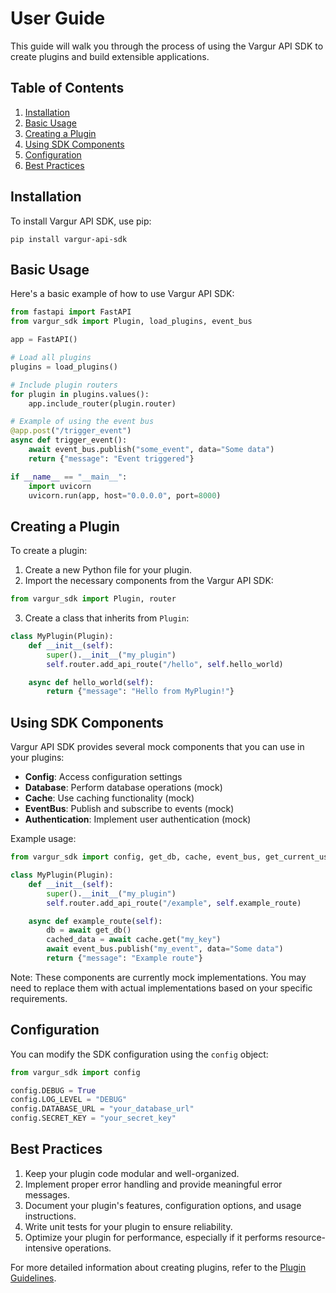 # User Guide

This guide will walk you through the process of using the Vargur API SDK to create plugins and build extensible applications.

## Table of Contents

1. [Installation](#installation)
2. [Basic Usage](#basic-usage)
3. [Creating a Plugin](#creating-a-plugin)
4. [Using SDK Components](#using-sdk-components)
5. [Configuration](#configuration)
6. [Best Practices](#best-practices)

## Installation

To install Vargur API SDK, use pip:

```
pip install vargur-api-sdk
```

## Basic Usage

Here's a basic example of how to use Vargur API SDK:

```python
from fastapi import FastAPI
from vargur_sdk import Plugin, load_plugins, event_bus

app = FastAPI()

# Load all plugins
plugins = load_plugins()

# Include plugin routers
for plugin in plugins.values():
    app.include_router(plugin.router)

# Example of using the event bus
@app.post("/trigger_event")
async def trigger_event():
    await event_bus.publish("some_event", data="Some data")
    return {"message": "Event triggered"}

if __name__ == "__main__":
    import uvicorn
    uvicorn.run(app, host="0.0.0.0", port=8000)
```

## Creating a Plugin

To create a plugin:

1. Create a new Python file for your plugin.
2. Import the necessary components from the Vargur API SDK:

```python
from vargur_sdk import Plugin, router
```

3. Create a class that inherits from `Plugin`:

```python
class MyPlugin(Plugin):
    def __init__(self):
        super().__init__("my_plugin")
        self.router.add_api_route("/hello", self.hello_world)

    async def hello_world(self):
        return {"message": "Hello from MyPlugin!"}
```

## Using SDK Components

Vargur API SDK provides several mock components that you can use in your plugins:

- **Config**: Access configuration settings
- **Database**: Perform database operations (mock)
- **Cache**: Use caching functionality (mock)
- **EventBus**: Publish and subscribe to events (mock)
- **Authentication**: Implement user authentication (mock)

Example usage:

```python
from vargur_sdk import config, get_db, cache, event_bus, get_current_user

class MyPlugin(Plugin):
    def __init__(self):
        super().__init__("my_plugin")
        self.router.add_api_route("/example", self.example_route)

    async def example_route(self):
        db = await get_db()
        cached_data = await cache.get("my_key")
        await event_bus.publish("my_event", data="Some data")
        return {"message": "Example route"}
```

Note: These components are currently mock implementations. You may need to replace them with actual implementations based on your specific requirements.

## Configuration

You can modify the SDK configuration using the `config` object:

```python
from vargur_sdk import config

config.DEBUG = True
config.LOG_LEVEL = "DEBUG"
config.DATABASE_URL = "your_database_url"
config.SECRET_KEY = "your_secret_key"
```

## Best Practices

1. Keep your plugin code modular and well-organized.
2. Implement proper error handling and provide meaningful error messages.
3. Document your plugin's features, configuration options, and usage instructions.
4. Write unit tests for your plugin to ensure reliability.
5. Optimize your plugin for performance, especially if it performs resource-intensive operations.

For more detailed information about creating plugins, refer to the [Plugin Guidelines](plugin-guidelines.md).